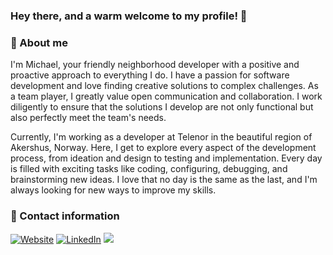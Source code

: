 ### Hey there, and a warm welcome to my profile! 👋

### 📙 About me

I'm Michael, your friendly neighborhood developer with a positive and proactive approach to everything I do. I have a passion for software development and love finding creative solutions to complex challenges. As a team player, I greatly value open communication and collaboration. I work diligently to ensure that the solutions I develop are not only functional but also perfectly meet the team's needs.

Currently, I'm working as a developer at Telenor in the beautiful region of Akershus, Norway. Here, I get to explore every aspect of the development process, from ideation and design to testing and implementation. Every day is filled with exciting tasks like coding, configuring, debugging, and brainstorming new ideas. I love that no day is the same as the last, and I'm always looking for new ways to improve my skills.

### 📧 Contact information 

[![Website](https://img.shields.io/badge/Website-michaelhv.no-black)](https://michaelhv.no)
[![LinkedIn](https://img.shields.io/badge/LinkedIn-michaelhv-blue)](https://linkedin.com/in/michaelhv/)
[![](https://visitcount.itsvg.in/api?id=MHV&label=Profile%20Views&icon=2&pretty=true)](https://visitcount.itsvg.in)
<!--
**OriginalMHV/OriginalMHV** is a ✨ _special_ ✨ repository because its `README.md` (this file) appears on your GitHub profile.

Here are some ideas to get you started:

- 🔭 I’m currently working on ...
- 🌱 I’m currently learning ...
- 👯 I’m looking to collaborate on ...
- 🤔 I’m looking for help with ...
- 💬 Ask me about ...
- 📫 How to reach me: ...
- 😄 Pronouns: ...
- ⚡ Fun fact: ...
-->

